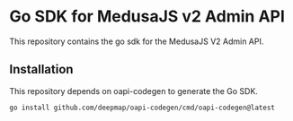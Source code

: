 # Go SDK for MedusaJS v2 Admin API
This repository contains the go sdk for the MedusaJS V2 Admin API.

## Installation

This repository depends on oapi-codegen to generate the Go SDK.

```bash
go install github.com/deepmap/oapi-codegen/cmd/oapi-codegen@latest
```